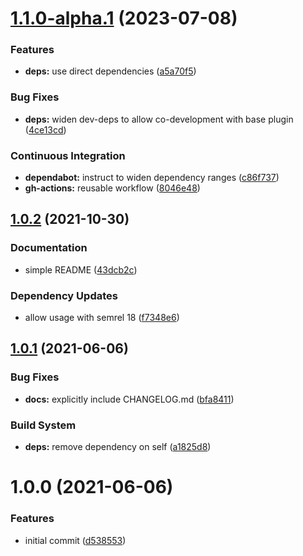 # [1.1.0-alpha.1](https://github.com/gliech/semantic-release-config-github-npm/compare/v1.0.2...v1.1.0-alpha.1) (2023-07-08)


### Features

* **deps:** use direct dependencies ([a5a70f5](https://github.com/gliech/semantic-release-config-github-npm/commit/a5a70f5a8905fdeb894d5180fe0471292b433b1a))


### Bug Fixes

* **deps:** widen dev-deps to allow co-development with base plugin ([4ce13cd](https://github.com/gliech/semantic-release-config-github-npm/commit/4ce13cdff22c76635a95cf9cba8bd896c5d98dd9))


### Continuous Integration

* **dependabot:** instruct to widen dependency ranges ([c86f737](https://github.com/gliech/semantic-release-config-github-npm/commit/c86f737a70e8547aab5e7b9c91034dfe6fb6e99d))
* **gh-actions:** reusable workflow ([8046e48](https://github.com/gliech/semantic-release-config-github-npm/commit/8046e489f46ee12b6d5c2dba64d9ab13a7cbb0d8))

## [1.0.2](https://github.com/gliech/semantic-release-config-github-npm/compare/v1.0.1...v1.0.2) (2021-10-30)


### Documentation

* simple README ([43dcb2c](https://github.com/gliech/semantic-release-config-github-npm/commit/43dcb2c9a631cafc0644f3d056556004db07d8ac))


### Dependency Updates

* allow usage with semrel 18 ([f7348e6](https://github.com/gliech/semantic-release-config-github-npm/commit/f7348e6931461f84e9655a66f903ae649c4066b7))

## [1.0.1](https://github.com/gliech/semantic-release-config-github-npm/compare/v1.0.0...v1.0.1) (2021-06-06)


### Bug Fixes

* **docs:** explicitly include CHANGELOG.md ([bfa8411](https://github.com/gliech/semantic-release-config-github-npm/commit/bfa8411524fb166b5a73cddfade271ce9df9ec69))


### Build System

* **deps:** remove dependency on self ([a1825d8](https://github.com/gliech/semantic-release-config-github-npm/commit/a1825d85b732b095dafa74aad54d177e156b0873))

# 1.0.0 (2021-06-06)


### Features

* initial commit ([d538553](https://github.com/gliech/semantic-release-config-github-npm/commit/d5385531d1af2190ef9306188f68f3131d7f9b1a))

